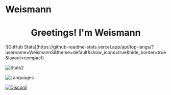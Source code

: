 # Weismann

<h1 align="center">Greetings! I'm Weismann</h1>
![GitHub Stats](https://github-readme-stats.vercel.app/api/top-langs/?username=WeismannS&theme=default&show_icons=true&hide_border=true&layout=compact)
<p> <img alt="Stats2" src="https://github-readme-streak-stats.herokuapp.com/?user=WeismannS&theme=dracula" /> </p>
<p> <img alt="Languages" src="https://github-readme-stats-mu-cyan-36.vercel.app/api/top-langs/?username=WeismannS&layout=compact&langs_count=10&show_icons=true&theme=dracula" /> </p>
<a href="https://discord.com/users/432158415528394762"><img src="https://lanyard.cnrad.dev/api/432158415528394762?borderRadius=20px&bg=00000000" alt="Discord" /></a>
